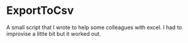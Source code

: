 # ExportToCsv

A small script that I wrote to help some colleagues with excel. I had to improvise a little bit but it worked out.
